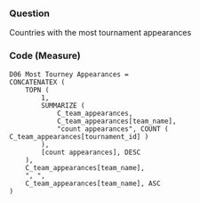 ### Question
Countries with the most tournament appearances

### Code (Measure)

```
D06 Most Tourney Appearances =
CONCATENATEX (
    TOPN (
        1,
        SUMMARIZE (
            C_team_appearances,
            C_team_appearances[team_name],
            "count appearances", COUNT ( C_team_appearances[tournament_id] )
        ),
        [count appearances], DESC
    ),
    C_team_appearances[team_name],
    ", ",
    C_team_appearances[team_name], ASC
)


```
